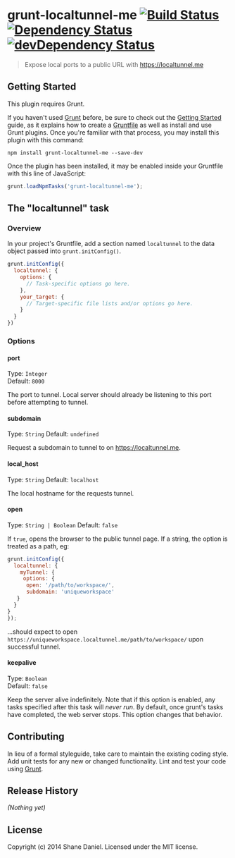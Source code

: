 grunt-localtunnel-me [![Build Status](https://travis-ci.org/simshanith/grunt-localtunnel-me.svg?branch=master)](https://travis-ci.org/simshanith/grunt-localtunnel-me) [![Dependency Status](https://david-dm.org/simshanith/grunt-localtunnel-me.svg)](https://david-dm.org/simshanith/grunt-localtunnel-me) [![devDependency Status](https://david-dm.org/simshanith/grunt-localtunnel-me/dev-status.svg)](https://david-dm.org/simshanith/grunt-localtunnel-me#info=devDependencies)
===============

> Expose local ports to a public URL with https://localtunnel.me

## Getting Started
This plugin requires Grunt.

If you haven't used [Grunt](http://gruntjs.com/) before, be sure to check out the [Getting Started](http://gruntjs.com/getting-started) guide, as it explains how to create a [Gruntfile](http://gruntjs.com/sample-gruntfile) as well as install and use Grunt plugins. Once you're familiar with that process, you may install this plugin with this command:

```shell
npm install grunt-localtunnel-me --save-dev
```

Once the plugin has been installed, it may be enabled inside your Gruntfile with this line of JavaScript:

```js
grunt.loadNpmTasks('grunt-localtunnel-me');
```

## The "localtunnel" task

### Overview
In your project's Gruntfile, add a section named `localtunnel` to the data object passed into `grunt.initConfig()`.

```js
grunt.initConfig({
  localtunnel: {
    options: {
      // Task-specific options go here.
    },
    your_target: {
      // Target-specific file lists and/or options go here.
    }
  }
})
```

### Options

#### port
Type: `Integer`  
Default: `8000`

The port to tunnel. Local server should already be listening to this port before attempting to tunnel.

#### subdomain
Type: `String`
Default: `undefined`

Request a subdomain to tunnel to on <https://localtunnel.me>.

#### local_host
Type: `String`
Default: `localhost`

The local hostname for the requests tunnel.


#### open
Type: `String | Boolean`
Default: `false`

If `true`, opens the browser to the public tunnel page. If a string, the option is treated as a path, eg:

```js
grunt.initConfig({
  localtunnel: {
    myTunnel: {
     options: {
      open: '/path/to/workspace/',
      subdomain: 'uniqueworkspace'
   }
  }
}
});
```
...should expect to open `https://uniqueworkspace.localtunnel.me/path/to/workspace/` upon successful tunnel.

#### keepalive
Type: `Boolean`  
Default: `false`

Keep the server alive indefinitely. Note that if this option is enabled, any tasks specified after this task will _never run_. By default, once grunt's tasks have completed, the web server stops. This option changes that behavior.

## Contributing
In lieu of a formal styleguide, take care to maintain the existing coding style. Add unit tests for any new or changed functionality. Lint and test your code using [Grunt](http://gruntjs.com/).

## Release History
_(Nothing yet)_

## License
Copyright (c) 2014 Shane Daniel. Licensed under the MIT license.

